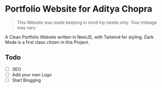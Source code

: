 # Portfolio Website for Aditya Chopra

> This Website was made keeping in mind my needs only. Your mileage may vary

A Clean Portfolio Website written in NextJS, with Tailwind for styling.
Dark Mode is a first class citizen in this Project.

## Todo

- [ ] SEO
- [ ] Add your own Logo
- [ ] Start Blogging
